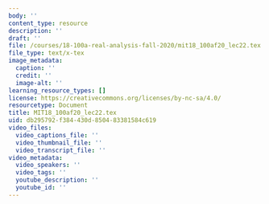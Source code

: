 ```yaml
---
body: ''
content_type: resource
description: ''
draft: ''
file: /courses/18-100a-real-analysis-fall-2020/mit18_100af20_lec22.tex
file_type: text/x-tex
image_metadata:
  caption: ''
  credit: ''
  image-alt: ''
learning_resource_types: []
license: https://creativecommons.org/licenses/by-nc-sa/4.0/
resourcetype: Document
title: MIT18_100af20_lec22.tex
uid: db295792-f384-430d-8504-83381584c619
video_files:
  video_captions_file: ''
  video_thumbnail_file: ''
  video_transcript_file: ''
video_metadata:
  video_speakers: ''
  video_tags: ''
  youtube_description: ''
  youtube_id: ''
---
```

